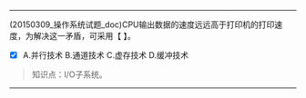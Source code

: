 ---
(20150309_操作系统试题_doc)CPU输出数据的速度远远高于打印机的打印速度，为解决这一矛盾，可采用【 】。
- [x] A.并行技术 B.通道技术 C.虚存技术 D.缓冲技术

> 知识点：I/O子系统。

---